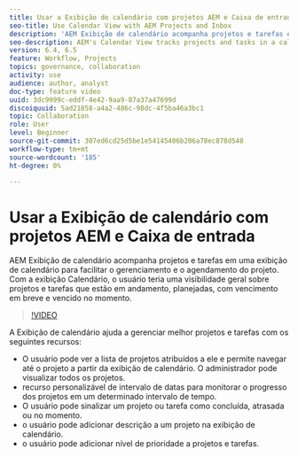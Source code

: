 ```yaml
---
title: Usar a Exibição de calendário com projetos AEM e Caixa de entrada
seo-title: Use Calendar View with AEM Projects and Inbox
description: 'AEM Exibição de calendário acompanha projetos e tarefas em uma exibição de calendário para facilitar o gerenciamento e o agendamento do projeto. Com a exibição Calendário, o usuário teria uma visibilidade geral sobre projetos e tarefas que estão em andamento, planejadas, com vencimento em breve e vencido no momento. '
seo-description: AEM's Calendar View tracks projects and tasks in a calendar view for easier project management and scheduling. With Calendar view, user would have an overall visibility over projects and tasks that are currently in progress, planned, due soon and past due.
version: 6.4, 6.5
feature: Workflow, Projects
topics: governance, collaboration
activity: use
audience: author, analyst
doc-type: feature video
uuid: 3dc9999c-eddf-4e42-9aa9-87a37a47699d
discoiquuid: 5ad21858-a4a2-486c-98dc-4f5ba46a3bc1
topic: Collaboration
role: User
level: Beginner
source-git-commit: 307ed6cd25d5be1e54145406b206a78ec878d548
workflow-type: tm+mt
source-wordcount: '185'
ht-degree: 0%

---
```



# Usar a Exibição de calendário com projetos AEM e Caixa de entrada

AEM Exibição de calendário acompanha projetos e tarefas em uma exibição de calendário para facilitar o gerenciamento e o agendamento do projeto. Com a exibição Calendário, o usuário teria uma visibilidade geral sobre projetos e tarefas que estão em andamento, planejadas, com vencimento em breve e vencido no momento.

>[!VIDEO](https://video.tv.adobe.com/v/16804/?quality=12&learn=on)

A Exibição de calendário ajuda a gerenciar melhor projetos e tarefas com os seguintes recursos:

* O usuário pode ver a lista de projetos atribuídos a ele e permite navegar até o projeto a partir da exibição de calendário. O administrador pode visualizar todos os projetos.
* recurso personalizável de intervalo de datas para monitorar o progresso dos projetos em um determinado intervalo de tempo.
* O usuário pode sinalizar um projeto ou tarefa como concluída, atrasada ou no momento.
* o usuário pode adicionar descrição a um projeto na exibição de calendário.
* o usuário pode adicionar nível de prioridade a projetos e tarefas.
